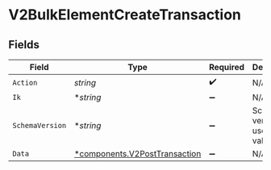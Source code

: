 # V2BulkElementCreateTransaction


## Fields

| Field                                                                         | Type                                                                          | Required                                                                      | Description                                                                   | Example                                                                       |
| ----------------------------------------------------------------------------- | ----------------------------------------------------------------------------- | ----------------------------------------------------------------------------- | ----------------------------------------------------------------------------- | ----------------------------------------------------------------------------- |
| `Action`                                                                      | *string*                                                                      | :heavy_check_mark:                                                            | N/A                                                                           |                                                                               |
| `Ik`                                                                          | **string*                                                                     | :heavy_minus_sign:                                                            | N/A                                                                           |                                                                               |
| `SchemaVersion`                                                               | **string*                                                                     | :heavy_minus_sign:                                                            | Schema version to use for validation                                          | v1.0.0                                                                        |
| `Data`                                                                        | [*components.V2PostTransaction](../../models/components/v2posttransaction.md) | :heavy_minus_sign:                                                            | N/A                                                                           |                                                                               |
